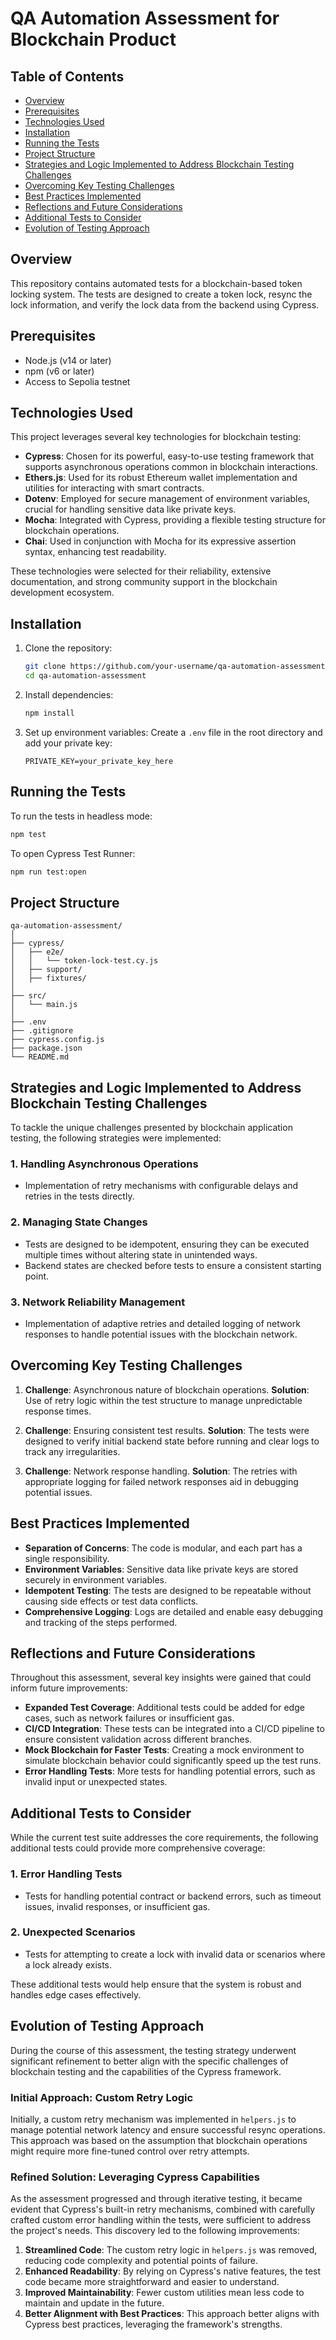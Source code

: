 # QA Automation Assessment for Blockchain Product

## Table of Contents
- [Overview](#overview)
- [Prerequisites](#prerequisites)
- [Technologies Used](#technologies-used)
- [Installation](#installation)
- [Running the Tests](#running-the-tests)
- [Project Structure](#project-structure)
- [Strategies and Logic Implemented to Address Blockchain Testing Challenges](#strategies-and-logic-implemented-to-address-blockchain-testing-challenges)
- [Overcoming Key Testing Challenges](#overcoming-key-testing-challenges)
- [Best Practices Implemented](#best-practices-implemented)
- [Reflections and Future Considerations](#reflections-and-future-considerations)
- [Additional Tests to Consider](#additional-tests-to-consider)
- [Evolution of Testing Approach](#evolution-of-testing-approach)

## Overview

This repository contains automated tests for a blockchain-based token locking system. The tests are designed to create a token lock, resync the lock information, and verify the lock data from the backend using Cypress.

## Prerequisites

- Node.js (v14 or later)
- npm (v6 or later)
- Access to Sepolia testnet

## Technologies Used

This project leverages several key technologies for blockchain testing:

- **Cypress**: Chosen for its powerful, easy-to-use testing framework that supports asynchronous operations common in blockchain interactions.
- **Ethers.js**: Used for its robust Ethereum wallet implementation and utilities for interacting with smart contracts.
- **Dotenv**: Employed for secure management of environment variables, crucial for handling sensitive data like private keys.
- **Mocha**: Integrated with Cypress, providing a flexible testing structure for blockchain operations.
- **Chai**: Used in conjunction with Mocha for its expressive assertion syntax, enhancing test readability.

These technologies were selected for their reliability, extensive documentation, and strong community support in the blockchain development ecosystem.

## Installation

1. Clone the repository:
   ```bash
   git clone https://github.com/your-username/qa-automation-assessment.git
   cd qa-automation-assessment
   ```

2. Install dependencies:
   ```bash
   npm install
   ```

3. Set up environment variables:
   Create a `.env` file in the root directory and add your private key:
   ```
   PRIVATE_KEY=your_private_key_here
   ```

## Running the Tests

To run the tests in headless mode:
```bash
npm test
```

To open Cypress Test Runner:
```bash
npm run test:open
```

## Project Structure

```
qa-automation-assessment/
│
├── cypress/
│   ├── e2e/
│   │   └── token-lock-test.cy.js
│   ├── support/
│   ├── fixtures/
│
├── src/
│   └── main.js
│
├── .env
├── .gitignore
├── cypress.config.js
├── package.json
└── README.md
```

## Strategies and Logic Implemented to Address Blockchain Testing Challenges

To tackle the unique challenges presented by blockchain application testing, the following strategies were implemented:

### 1. Handling Asynchronous Operations

- Implementation of retry mechanisms with configurable delays and retries in the tests directly.

### 2. Managing State Changes

- Tests are designed to be idempotent, ensuring they can be executed multiple times without altering state in unintended ways.
- Backend states are checked before tests to ensure a consistent starting point.

### 3. Network Reliability Management

- Implementation of adaptive retries and detailed logging of network responses to handle potential issues with the blockchain network.

## Overcoming Key Testing Challenges

1. **Challenge**: Asynchronous nature of blockchain operations.
   **Solution**: Use of retry logic within the test structure to manage unpredictable response times.

2. **Challenge**: Ensuring consistent test results.
   **Solution**: The tests were designed to verify initial backend state before running and clear logs to track any irregularities.

3. **Challenge**: Network response handling.
   **Solution**: The retries with appropriate logging for failed network responses aid in debugging potential issues.

## Best Practices Implemented

- **Separation of Concerns**: The code is modular, and each part has a single responsibility.
- **Environment Variables**: Sensitive data like private keys are stored securely in environment variables.
- **Idempotent Testing**: The tests are designed to be repeatable without causing side effects or test data conflicts.
- **Comprehensive Logging**: Logs are detailed and enable easy debugging and tracking of the steps performed.

## Reflections and Future Considerations

Throughout this assessment, several key insights were gained that could inform future improvements:

- **Expanded Test Coverage**: Additional tests could be added for edge cases, such as network failures or insufficient gas.
- **CI/CD Integration**: These tests can be integrated into a CI/CD pipeline to ensure consistent validation across different branches.
- **Mock Blockchain for Faster Tests**: Creating a mock environment to simulate blockchain behavior could significantly speed up the test runs.
- **Error Handling Tests**: More tests for handling potential errors, such as invalid input or unexpected states.

## Additional Tests to Consider

While the current test suite addresses the core requirements, the following additional tests could provide more comprehensive coverage:

### 1. Error Handling Tests

- Tests for handling potential contract or backend errors, such as timeout issues, invalid responses, or insufficient gas.

### 2. Unexpected Scenarios

- Tests for attempting to create a lock with invalid data or scenarios where a lock already exists.

These additional tests would help ensure that the system is robust and handles edge cases effectively.

## Evolution of Testing Approach

During the course of this assessment, the testing strategy underwent significant refinement to better align with the specific challenges of blockchain testing and the capabilities of the Cypress framework.

### Initial Approach: Custom Retry Logic

Initially, a custom retry mechanism was implemented in `helpers.js` to manage potential network latency and ensure successful resync operations. This approach was based on the assumption that blockchain operations might require more fine-tuned control over retry attempts.

### Refined Solution: Leveraging Cypress Capabilities

As the assessment progressed and through iterative testing, it became evident that Cypress's built-in retry mechanisms, combined with carefully crafted custom error handling within the tests, were sufficient to address the project's needs. This discovery led to the following improvements:

1. **Streamlined Code**: The custom retry logic in `helpers.js` was removed, reducing code complexity and potential points of failure.
2. **Enhanced Readability**: By relying on Cypress's native features, the test code became more straightforward and easier to understand.
3. **Improved Maintainability**: Fewer custom utilities mean less code to maintain and update in the future.
4. **Better Alignment with Best Practices**: This approach better aligns with Cypress best practices, leveraging the framework's strengths.
